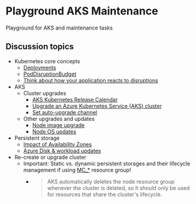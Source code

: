 # Playground AKS Maintenance

Playground for AKS and maintenance tasks

## Discussion topics

- Kubernetes core concepts
  - [Deployments](https://kubernetes.io/docs/concepts/workloads/controllers/deployment/)
  - [PodDisruptionBudget ](https://kubernetes.io/docs/tasks/run-application/configure-pdb/)
  - [Think about how your application reacts to disruptions](https://kubernetes.io/docs/tasks/run-application/configure-pdb/#think-about-how-your-application-reacts-to-disruptions)
- AKS
  - Cluster upgrades
    - [AKS Kubernetes Release Calendar](https://docs.microsoft.com/en-us/azure/aks/supported-kubernetes-versions?tabs=azure-cli#aks-kubernetes-release-calendar)
    - [Upgrade an Azure Kubernetes Service (AKS) cluster](https://docs.microsoft.com/en-us/azure/aks/upgrade-cluster)
    - [Set auto-upgrade channel](https://docs.microsoft.com/en-us/azure/aks/upgrade-cluster#set-auto-upgrade-channel)
  - Other upgrades and updates
    - [Node image upgrade](https://docs.microsoft.com/en-us/azure/aks/node-image-upgrade#upgrade-node-images-with-node-surge)
    - [Node OS updates](https://docs.microsoft.com/en-us/azure/aks/node-updates-kured)
- Persistent storage
  - [Impact of Availability Zones](https://docs.microsoft.com/en-us/azure/aks/upgrade-cluster#special-considerations-for-node-pools-that-span-multiple-availability-zones)
  - [Azure Disk & workload updates](https://github.com/JanneMattila/playground-aks-storage/blob/main/updates.md#workload-deployment-updates)
- Re-create or upgrade cluster
  - Important: Static vs. dynamic persistent storages and their lifecycle management if using [MC_*](https://docs.microsoft.com/en-us/azure/aks/faq#why-are-two-resource-groups-created-with-aks) resource group!
    - > AKS automatically deletes the node resource group whenever the cluster is deleted, so it should only be used for resources that share the cluster's lifecycle.
